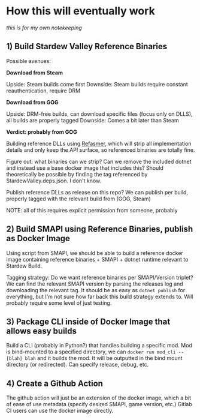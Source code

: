 # How this will eventually work

*this is for my own notekeeping*

## 1) Build Stardew Valley Reference Binaries

Possible avenues:

**Download from Steam**

Upside: Steam builds come first
Downside: Steam builds require constant reauthentication, require DRM

**Download from GOG**

Upside: DRM-free builds, can download specific files (focus only on DLLS), all builds are properly tagged
Downside: Comes a bit later than Steam

**Verdict: probably from GOG**

Building reference DLLs using [Refasmer](https://github.com/JetBrains/Refasmer), which will strip all implementation details and only keep the API surface, so referenced binaries are totally fine.

Figure out: what binaries can we strip? Can we remove the included dotnet and instead use a base docker image that includes this? Should theoretically be possible by finding the tag referenced by StardewValley.deps.json. I don't know.

Publish reference DLLs as release on this repo? We can publish per build, properly tagged with the relevant build from (GOG, Steam)

NOTE: all of this requires explicit permission from someone, probably

## 2) Build SMAPI using Reference Binaries, publish as Docker Image

Using script from SMAPI, we should be able to build a reference docker image containing reference binaries + SMAPI + dotnet runtime relevant to Stardew Build.

Tagging strategy: Do we want reference binaries per SMAPI/Version triplet? We can find the relevant SMAPI version by parsing the releases log and downloading the relevant tag. It should be as easy as `dotnet publish` for everything, but I'm not sure how far back this build strategy extends to. Will probably require some level of just testing.

## 3) Package CLI inside of Docker Image that allows easy builds

Build a CLI (probably in Python?) that handles building a specific mod. Mod is bind-mounted to a specified directory, we can `docker run mod_cli --[blah] blah` and it builds the mod. It will be outputted in the bind mount directory (or redirected). Can specify release, debug, etc.

## 4) Create a Github Action

The github action will just be an extension of the docker image, which a bit of ease of use metadata (specify desired SMAPI, game version, etc.) Gitlab CI users can use the docker image directly.

